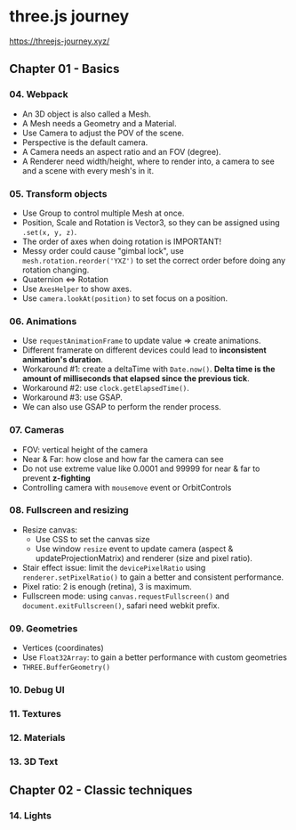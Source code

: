 # three.js journey
https://threejs-journey.xyz/

## Chapter 01 - Basics

### 04. Webpack

- An 3D object is also called a Mesh.
- A Mesh needs a Geometry and a Material.
- Use Camera to adjust the POV of the scene.
- Perspective is the default camera.
- A Camera needs an aspect ratio and an FOV (degree).
- A Renderer need width/height, where to render into, a camera to see and a scene with every mesh's in it.

### 05. Transform objects

- Use Group to control multiple Mesh at once.
- Position, Scale and Rotation is Vector3, so they can be assigned using `.set(x, y, z)`.
- The order of axes when doing rotation is IMPORTANT!
- Messy order could cause "gimbal lock", use `mesh.rotation.reorder('YXZ')` to set the correct order before doing any rotation changing.
- Quaternion <=> Rotation
- Use `AxesHelper` to show axes.
- Use `camera.lookAt(position)` to set focus on a position.

### 06. Animations

- Use `requestAnimationFrame` to update value => create animations.
- Different framerate on different devices could lead to **inconsistent animation's duration**.
- Workaround #1: create a deltaTime with `Date.now()`. **Delta time is the amount of milliseconds that elapsed since the previous tick**.
- Workaround #2: use `clock.getElapsedTime()`.
- Workaround #3: use GSAP.
- We can also use GSAP to perform the render process.

### 07. Cameras

- FOV: vertical height of the camera
- Near & Far: how close and how far the camera can see
- Do not use extreme value like 0.0001 and 99999 for near & far to prevent **z-fighting**
- Controlling camera with `mousemove` event or OrbitControls

### 08. Fullscreen and resizing

- Resize canvas:
    - Use CSS to set the canvas size
    - Use window `resize` event to update camera (aspect & updateProjectionMatrix) and renderer (size and pixel ratio).
- Stair effect issue: limit the `devicePixelRatio` using `renderer.setPixelRatio()` to gain a better and consistent performance.
- Pixel ratio: 2 is enough (retina), 3 is maximum.
- Fullscreen mode: using `canvas.requestFullscreen()` and `document.exitFullscreen()`, safari need webkit prefix.

### 09. Geometries

- Vertices (coordinates)
- Use `Float32Array`: to gain a better performance with custom geometries
- `THREE.BufferGeometry()`

### 10. Debug UI
### 11. Textures
### 12. Materials
### 13. 3D Text

## Chapter 02 - Classic techniques

### 14. Lights